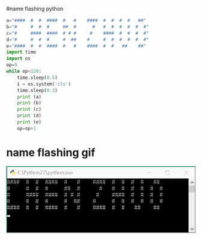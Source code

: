 #name flashing python
```python
a="####  #  #  ####  #   #    ####  #  #  #  #   ##"
b="#     #  #  #     ##  #      #   #  #  #  #  #  #"
c="#     ####  ####  # # #     #    ####  #  #  #  #"
d="#     #  #  #     #  ##    #     #  #  #  #  #  #"
e="####  #  #  ####  #   #    ####  #  #   ##    ##"
import time 
import os 
op=0 
while op<120: 
    time.sleep(0.5) 
    i = os.system('cls') 
    time.sleep(0.3)
    print (a) 
    print (b) 
    print (c) 
    print (d) 
    print (e) 
    op=op+1 
```
# name flashing gif
![](https://github.com/chenzhuo316/Compuational_physics_N2014301020138/blob/master/gif/My%20name.gif)
